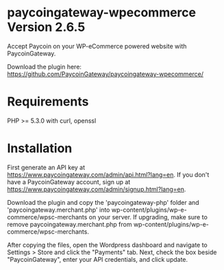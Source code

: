 paycoingateway-wpecommerce Version 2.6.5
====================

Accept Paycoin on your WP-eCommerce powered website with PaycoinGateway.

Download the plugin here: https://github.com/PaycoinGateway/paycoingateway-wpecommerce/

# Requirements

PHP >= 5.3.0 with curl, openssl

# Installation

First generate an API key at https://www.paycoingateway.com/admin/api.html?lang=en. If you don't have a PaycoinGateway account, sign up at https://www.paycoingateway.com/admin/signup.html?lang=en. 

Download the plugin and copy the 'paycoingateway-php' folder and 'paycoingateway.merchant.php' into wp-content/plugins/wp-e-commerce/wpsc-merchants on your server. If upgrading, make sure to remove paycoingateway.merchant.php from wp-content/plugins/wp-e-commerce/wpsc-merchants.

After copying the files, open the Wordpress dashboard and navigate to Settings > Store and click the "Payments" tab. Next, check the box beside "PaycoinGateway", enter your API credentials, and click update.
